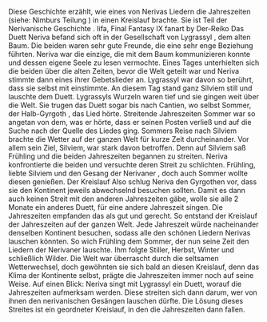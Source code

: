 Diese Geschichte erzählt, wie eines von Nerivas Liedern die Jahreszeiten (siehe: Nimburs Teilung ) in einen Kreislauf brachte. Sie ist Teil der Nerivanische Geschichte .
Iifa, Final Fantasy IX fanart by Der-Reiko
Das Duett
Neriva befand sich oft in der Gesellschaft von Lygrassyl , dem alten Baum. Die beiden waren sehr gute Freunde, die eine sehr enge Beziehung führten. Neriva war die einzige, die mit dem Baum kommunizieren konnte und dessen eigene Seele zu lesen vermochte.
Eines Tages unterhielten sich die beiden über die alten Zeiten, bevor die Welt geteilt war und Neriva stimmte dann eines ihrer Gebetslieder an. Lygrassyl war davon so berührt, dass sie selbst mit einstimmte. An diesem Tag stand ganz Silviem still und lauschte dem
Duett. Lygrassyls Wurzeln waren tief und sie gingen weit über die Welt. Sie trugen das Duett sogar bis nach Cantien, wo selbst Sommer, der Halb-Gyrgoth , das Lied hörte.
Streitende Jahreszeiten
Sommer war so angetan von dem, was er hörte, dass er seinen Posten verließ und auf die Suche nach der Quelle des Liedes ging. Sommers Reise nach Silviem brachte die Wetter auf der ganzen Welt für kurze Zeit durcheinander. Vor allem sein Ziel, Silviem, war
stark davon betroffen. Denn auf Silviem saß Frühling und die beiden Jahreszeiten begannen zu streiten.
Neriva konfrontierte die beiden und versuchte deren Streit zu schlichten. Frühling, liebte Silviem und den Gesang der Nerivaner , doch auch Sommer wollte diesen genießen.
Der Kreislauf
Also schlug Neriva den Gyrgothen vor, dass sie den Kontinent jeweils abwechselnd besuchen sollten. Damit es dann auch keinen Streit mit den anderen Jahreszeiten gäbe, wolle sie alle 2 Monate ein anderes Duett, für eine andere Jahreszeit singen.
Die Jahreszeiten empfanden das als gut und gerecht. So entstand der Kreislauf der Jahreszeiten auf der ganzen Welt. Jede Jahreszeit würde nacheinander denselben Kontinent besuchen, sodass alle den schönen Liedern Nerivas lauschen könnten.
So wich Frühling dem Sommer, der nun seine Zeit den Liedern der Nerivaner lauschte. Ihm folgte Stiller, Herbst, Winter und schließlich Wilder. Die Welt war überrascht durch die seltsamen Wetterwechsel, doch gewöhnten sie sich bald an diesen Kreislauf, denn
das Klima der Kontinente selbst, prägte die Jahreszeiten immer noch auf seine Weise.
Auf einen Blick:
Neriva singt mit Lygrassyl ein Duett, worauf die Jahreszeiten aufmerksam werden. Diese streiten sich dann darum, wer von ihnen den nerivanischen Gesängen lauschen dürfte. Die Lösung dieses Streites ist ein geordneter Kreislauf, in den die Jahreszeiten dann fallen.